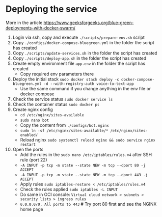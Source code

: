 # Deploying the service

More in the article https://www.geeksforgeeks.org/blue-green-deployments-with-docker-swarm/

1. Login via ssh, copy and execute `./scripts/prepare-env.sh` script
2. Copy `./configs/docker-compose-bluegreen.yml` in the folder the script has created
3. Copy `./scripts/update-services.sh` in the folder the script has created
4. Copy `./scripts/deploy-app.sh` in the folder the script has created
5. Create empty environment file `app.env` in the folder the script has created
   - Copy required env parameters there
6. Deploy the initial stack `sudo docker stack deploy -c docker-compose-bluegreen.yml -d --with-registry-auth voice-to-text-app`
   - Use the same command if you change anything in the env file or docker compose
7. Check the service status `sudo docker service ls`
8. Check the container status `sudo docker ps`
9. Create nginx config
   - `cd /etc/nginx/sites-available`
   - `sudo nano bot`
   - Copy the content from `./configs/bot.nginx`
   - `sudo ln -sf /etc/nginx/sites-available/* /etc/nginx/sites-enabled/`
   - Reload nginx `sudo systemctl reload nginx && sudo service nginx restart`
10. Open the ports
    - Add the rules in the `sudo nano /etc/iptables/rules.v4` after SSH rule (port 22)
    - `-A INPUT -p tcp -m state --state NEW -m tcp --dport 80 -j ACCEPT`
    - `-A INPUT -p tcp -m state --state NEW -m tcp --dport 443 -j ACCEPT`
    - Apply rules `sudo iptables-restore < /etc/iptables/rules.v4`
    - Check the rules applied `sudo iptables -L INPUT`
    - Do same in OCI console: `Virtual cloud network > subnets > security lists > ingress rules`
    - `0.0.0.0/0, All ports to 443` # Try port 80 first and see the NGINX home page
